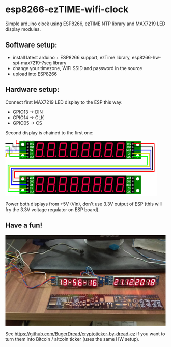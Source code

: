 # esp8266-ezTIME-wifi-clock
Simple arduino clock using ESP8266, ezTIME NTP library and MAX7219 LED display modules.

## Software setup:
* install latest arduino + ESP8266 support, ezTime library, esp8266-hw-spi-max7219-7seg library
* change your timezone, WiFi SSID and password in the source
* upload into ESP8266

## Hardware setup:
Connect first MAX7219 LED display to the ESP this way:
* GPIO13  ->  DIN
* GPIO14  ->  CLK
* GPIO05  ->  CS

Second display is chained to the first one:

![daisy-chained-max-modules](max7219-dch.png)

Power both displays from +5V (Vin), don't use 3.3V output of ESP (this will fry the 3.3V voltage regulator on ESP board).

## Have a fun!
![test-version](esp-ntp-clock.jpg)

See https://github.com/BugerDread/cryptoticker-by-dread-cz if you want to turn them into Bitcoin / altcoin ticker (uses the same HW setup).
